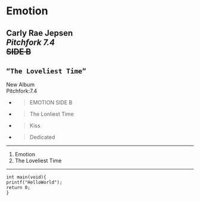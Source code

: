 # Emotion
**Carly Rae Jepsen**<br/>
_Pitchfork 7.4_<br/>
~~SIDE B~~
---
## `“The Loveliest Time”`
New Album<br/>
Pitchfork:7.4
- > EMOTION SIDE B
- > The Lonliest Time
- > Kiss
- > Dedicated
---
1. Emotion
2. The Loveliest Time
---
```
int main(void){
printf("HelloWorld");
return 0;
}
```


